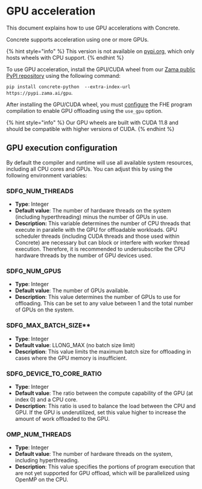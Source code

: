 # GPU acceleration

This document explains how to use GPU accelerations with Concrete.

Concrete supports acceleration using one or more GPUs.

{% hint style="info" %}
This version is not available on [pypi.org](https://pypi.org/project/concrete-python), which only hosts wheels with CPU support. 
{% endhint %}

To use GPU acceleration, install the GPU/CUDA wheel from our [Zama public PyPI repository](https://pypi.zama.ai) using the following command:

`pip install concrete-python  --extra-index-url https://pypi.zama.ai/gpu`.

After installing the GPU/CUDA wheel, you must [configure](../guides/configure.md) the FHE program compilation to enable GPU offloading using the `use_gpu` option.

{% hint style="info" %}
Our GPU wheels are built with CUDA 11.8 and should be compatible with higher versions of CUDA.
{% endhint %}

## GPU execution configuration

By default the compiler and runtime will use all available system resources, including all CPU cores and GPUs. You can adjust this by using the following environment variables:

### SDFG_NUM_THREADS
- **Type**: Integer
- **Default value**: The number of hardware threads on the system (including hyperthreading) minus the number of GPUs in use.
- **Description:** This variable determines the number of CPU threads that execute in paralelle with the GPU for offloadable workloads. GPU scheduler threads (including CUDA threads and those used within Concrete) are necessary but can block or interfere with worker thread execution. Therefore, it is recommended to undersubscribe the CPU hardware threads by the number of GPU devices used.


### SDFG_NUM_GPUS
- **Type**: Integer
- **Default value**: The number of GPUs available.
- **Description**: This value determines the number of GPUs to use for offloading. This can be set to any value between 1 and the total number of GPUs on the system.

### SDFG_MAX_BATCH_SIZE**

- **Type**: Integer
- **Default value**: LLONG_MAX (no batch size limit)
- **Description**: This value limits the maximum batch size for offloading in cases where the GPU memory is insufficient.


### SDFG_DEVICE_TO_CORE_RATIO

- **Type**: Integer
- **Default value**: The ratio between the compute capability of the GPU (at index 0) and a CPU core.
- **Description**: This ratio is used to balance the load between the CPU and GPU. If the GPU is underutilized, set this value higher to increase the amount of work offloaded to the GPU.


### OMP_NUM_THREADS

- **Type**: Integer
- **Default value**: The number of hardware threads on the system, including hyperthreading.
- **Description**: This value specifies the portions of program execution that are not yet supported for GPU offload, which will be parallelized using OpenMP on the CPU.

